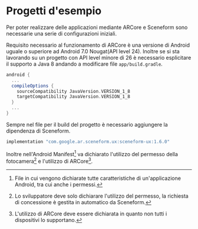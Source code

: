 # Progetti d'esempio

Per poter realizzare delle applicazioni mediante ARCore e Sceneform sono necessarie una serie di configurazioni iniziali.

Requisito necessario al funzionamento di ARCore è una versione di Android uguale o superiore ad Android 7.0 Nougat(API level 24).
Inoltre se si sta lavorando su un progetto con API level minore di 26 è necessario esplicitare il supporto a Java 8 andando a modificare file `app/build.gradle`.

```gradle
android {
  ...
  compileOptions {
    sourceCompatibility JavaVersion.VERSION_1_8
    targetCompatibility JavaVersion.VERSION_1_8
  }
  ...
}
```

Sempre nel file per il build del progetto è necessario aggiungere la dipendenza di Sceneform.

```gradle
implementation "com.google.ar.sceneform.ux:sceneform-ux:1.6.0"
```

Inoltre nell'Android Manifest[^manifest] va dichiarato l'utilizzo del permesso della fotocamera[^camera] e l'utilizzo di ARCore[^arcore].

[^manifest]: File in cui vengono dichiarate tutte caratteristiche di un'applicazione Android, tra cui anche i permessi.

[^camera]: Lo sviluppatore deve solo dichiarare l'utilizzo del permesso, la richiesta di concessione è gestita in automatico da Sceneform.

[^arcore]: L'utilizzo di ARCore deve essere dichiarata in quanto non tutti i dispositivi lo supportano.
